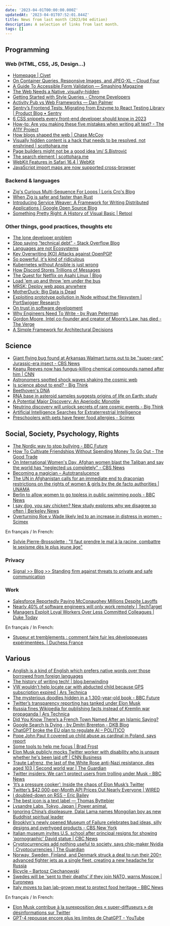 ```yaml
---
date: '2023-04-01T00:00:00.000Z'
updatedAt: '2023-04-01T07:52:01.844Z'
title: News from last month (2023/04 edition)
description: A selection of links from last month.
tags: []
---
```

## Programming

### Web (HTML, CSS, JS, Design...)

- [Homepage | Civet](https://civet.dev/) <!-- TAGS: 2023-03,dev,web -->
- [On Container Queries, Responsive Images, and JPEG-XL – Cloud Four](https://cloudfour.com/thinks/on-container-queries-responsive-images-and-jpeg-xl/) <!-- TAGS: 2023-03,dev,web -->
- [A Guide To Accessible Form Validation — Smashing Magazine](https://www.smashingmagazine.com/2023/02/guide-accessible-form-validation/) <!-- TAGS: 2023-03,dev,web -->
- [The Web Needs a Native .visually-hidden](https://benmyers.dev/blog/native-visually-hidden/) <!-- TAGS: 2023-03,dev,web -->
- [Getting Started with Style Queries - Chrome Developers](https://developer.chrome.com/blog/style-queries/) <!-- TAGS: 2023-03,dev,web -->
- [Activity Pub vs Web Frameworks — Dan Palmer](https://danpalmer.me/2023-01-08-activitypub-vs-web-frameworks/) <!-- TAGS: 2023-03,dev,web -->
- [Sentry’s Frontend Tests: Migrating from Enzyme to React Testing Library | Product Blog • Sentry](https://blog.sentry.io/2023/02/23/sentrys-frontend-tests-migrating-from-enzyme-to-react-testing-library/) <!-- TAGS: 2023-03,dev,web -->
- [6 CSS snippets every front-end developer should know in 2023](https://web.dev/6-css-snippets-every-front-end-developer-should-know-in-2023/) <!-- TAGS: 2023-03,dev,web -->
- [How-to: Are you making these five mistakes when writing alt text? - The A11Y Project](https://www.a11yproject.com/posts/are-you-making-these-five-mistakes-when-writing-alt-text/) <!-- TAGS: 2023-03,dev,web -->
- [How blogs shaped the web | Chase McCoy](https://chasem.co/2023/03/weblogs-as-a-form/) <!-- TAGS: 2023-03,dev,web -->
- [Visually hidden content is a hack that needs to be resolved, not enshrined | scottohara.me](https://www.scottohara.me/blog/2023/03/21/visually-hidden-hack.html) <!-- TAGS: 2023-03,dev,web -->
- [Page builders might not be a good idea \m/ S.Bistrović](https://www.silvestar.codes/articles/page-builders-might-not-be-a-good-idea/) <!-- TAGS: 2023-03,dev,web -->
- [The search element | scottohara.me](https://www.scottohara.me/blog/2023/03/24/search-element.html) <!-- TAGS: 2023-03,dev,web -->
- [WebKit Features in Safari 16.4 | WebKit](https://webkit.org/blog/13966/webkit-features-in-safari-16-4/) <!-- TAGS: 2023-03,dev,web -->
- [JavaScript import maps are now supported cross-browser](https://web.dev/import-maps-in-all-modern-browsers/) <!-- TAGS: 2023-03,dev,web -->

### Backend & languages

- [Zig's Curious Multi-Sequence For Loops | Loris Cro's Blog](https://kristoff.it/blog/zig-multi-sequence-for-loops/) <!-- TAGS: 2023-03,backend,dev -->
- [When Zig is safer and faster than Rust](https://zackoverflow.dev/writing/unsafe-rust-vs-zig/) <!-- TAGS: 2023-03,backend,dev -->
- [Introducing Service Weaver: A Framework for Writing Distributed Applications | Google Open Source Blog](https://opensource.googleblog.com/2023/03/introducing-service-weaver-framework-for-writing-distributed-applications.html) <!-- TAGS: 2023-03,backend,dev -->
- [Something Pretty Right: A History of Visual Basic | Retool](https://retool.com/visual-basic/) <!-- TAGS: 2023-03,backend,dev -->

### Other things, good practices, thoughts etc

- [The lone developer problem](https://evanhahn.com/the-lone-developer-problem/) <!-- TAGS: 2023-03,dev,various -->
- [Stop saying “technical debt” - Stack Overflow Blog](https://stackoverflow.blog/2023/02/27/stop-saying-technical-debt/) <!-- TAGS: 2023-03,dev,various -->
- [Languages are not Ecosystems](https://borretti.me/article/languages-not-ecosystems) <!-- TAGS: 2023-03,dev,various -->
- [Key Overwriting (KO) Attacks against OpenPGP](https://www.kopenpgp.com/) <!-- TAGS: 2023-03,dev,various -->
- [So powerful, it's kind of ridiculous](https://www.abortretry.fail/p/so-powerful-its-kind-of-ridiculous) <!-- TAGS: 2023-03,dev,various -->
- [Kubernetes without Ansible is just wrong](https://www.erichreich.com/using-kubernetes-without-ansible-is-just-wrong/) <!-- TAGS: 2023-03,dev,various -->
- [How Discord Stores Trillions of Messages](https://discord.com/blog/how-discord-stores-trillions-of-messages) <!-- TAGS: 2023-03,dev,various -->
- [The Quest for Netflix on Asahi Linux | Blog](https://www.da.vidbuchanan.co.uk/blog/netflix-on-asahi.html) <!-- TAGS: 2023-03,dev,various -->
- [Load 'em up and throw 'em under the bus](https://rachelbythebay.com/w/2023/03/09/bus/) <!-- TAGS: 2023-03,dev,various -->
- [MRSK: Deploy web apps anywhere](https://mrsk.dev/) <!-- TAGS: 2023-03,dev,various -->
- [MotherDuck: Big Data is Dead](https://motherduck.com/blog/big-data-is-dead/) <!-- TAGS: 2023-03,dev,various -->
- [Exploiting prototype pollution in Node without the filesystem | PortSwigger Research](https://portswigger.net/research/exploiting-prototype-pollution-in-node-without-the-filesystem) <!-- TAGS: 2023-03,dev,various -->
- [On trust in software development](https://blog.ploeh.dk/2023/03/20/on-trust-in-software-development/) <!-- TAGS: 2023-03,dev,various -->
- [Why Engineers Need To Write - by Ryan Peterman](https://www.developing.dev/p/why-engineers-need-to-write) <!-- TAGS: 2023-03,dev,various -->
- [Gordon Moore, Intel co-founder and creator of Moore’s Law, has died - The Verge](https://www.theverge.com/2023/3/24/23655844/gordon-moore-intel-co-founder-creator-moores-law-died) <!-- TAGS: 2023-03,dev,various -->
- [A Simple Framework for Architectural Decisions](https://www.infoq.com/articles/framework-architectural-decisions/) <!-- TAGS: 2023-03,dev,various -->

## Science

- [Giant flying bug found at Arkansas Walmart turns out to be "super-rare" Jurassic-era insect - CBS News](https://www.cbsnews.com/news/lacewing-flying-bug-found-arkansas-walmart-rare-jurassic-era-insect/) <!-- TAGS: 2023-03,science -->
- [Keanu Reeves now has fungus-killing chemical compounds named after him | CNN](https://edition.cnn.com/2023/03/03/world/keanumycin-fungus-killer-discovery-scn/index.html) <!-- TAGS: 2023-03,science -->
- [Astronomers spotted shock waves shaking the cosmic web](https://www.sciencenews.org/article/shock-waves-shaking-universe-first) <!-- TAGS: 2023-03,science -->
- [Is science about to end? - Big Think](https://bigthink.com/series/devils-advocate/is-science-about-to-end/) <!-- TAGS: 2023-03,science -->
- [Beethoven's DNA](https://www.cam.ac.uk/stories/beethovens-dna-reveals-health-and-family-history-clues) <!-- TAGS: 2023-03,science -->
- [RNA base in asteroid samples suggests origins of life on Earth: study](https://www.france24.com/en/live-news/20230322-rna-base-in-asteroid-samples-suggests-origins-of-life-on-earth-study) <!-- TAGS: 2023-03,science -->
- [A Potential Major Discovery: An Aperiodic Monotile](https://kottke.org/23/03/a-potential-major-discovery-an-aperiodic-monotile) <!-- TAGS: 2023-03,science -->
- [Neutrino discovery will unlock secrets of rare cosmic events - Big Think](https://bigthink.com/hard-science/high-energy-neutrinos-rare-cosmic-events/) <!-- TAGS: 2023-03,science -->
- [Artificial Intelligence Searches for Extraterrestrial Intelligence](https://www.supercluster.com/editorial/artificial-intelligence-searches-for-extraterrestrial-intelligence) <!-- TAGS: 2023-03,science -->
- [Preschoolers with pets have fewer food allergies - Scimex](https://www.scimex.org/newsfeed/preschoolers-with-pets-have-fewer-food-allergies) <!-- TAGS: 2023-03,science -->

## Social, Society, Psychology, Rights

- [The Nordic way to stop bullying - BBC Future](https://www.bbc.com/future/article/20220307-the-best-way-to-stop-bullying) <!-- TAGS: 2023-03,social -->
- [How To Cultivate Friendships Without Spending Money To Go Out - The Good Trade](https://www.thegoodtrade.com/features/things-to-do-with-friends/) <!-- TAGS: 2023-03,social -->
- [On International Women's Day, Afghan women blast the Taliban and say the world has "neglected us completely" - CBS News](https://www.cbsnews.com/news/international-womens-day-afghanistan-taliban-women-protest-say-world-neglected-us/) <!-- TAGS: 2023-03,social -->
- [Becoming a magician – Autotranslucence](https://autotranslucence.com/2018/03/30/becoming-a-magician/) <!-- TAGS: 2023-03,social -->
- [The UN in Afghanistan calls for an immediate end to draconian restrictions on the rights of women & girls by the de facto authorities | UNAMA](https://unama.unmissions.org/un-afghanistan-calls-immediate-end-draconian-restrictions-rights-women-girls-de-facto-authorities) <!-- TAGS: 2023-03,social -->
- [Berlin to allow women to go topless in public swimming pools - BBC News](https://www.bbc.com/news/world-europe-64907422) <!-- TAGS: 2023-03,social -->
- [I say dog, you say chicken? New study explores why we disagree so often | Berkeley News](https://news.berkeley.edu/2023/03/16/new-evidence-on-why-we-talk-past-each-other/) <!-- TAGS: 2023-03,social -->
- [Overturning Roe v Wade likely led to an increase in distress in women - Scimex](https://www.scimex.org/newsfeed/overturning-roe-v-wade-likely-led-to-an-increase-in-distress-in-women) <!-- TAGS: 2023-03,social -->

En français / In French:

- [Sylvie Pierre-Brossolette : "Il faut prendre le mal à la racine, combattre le sexisme dès le plus jeune âge"](https://www.radiofrance.fr/franceinter/podcasts/l-invite-de-8h20-le-grand-entretien/l-invite-de-8h20-le-grand-entretien-du-lundi-23-janvier-2023-2871560) <!-- TAGS: 2023-03,fr,social -->

### Privacy

- [Signal >> Blog >> Standing firm against threats to private and safe communication](https://signal.org/blog/uk-online-safety-bill/) <!-- TAGS: 2023-03,privacy -->

### Work

- [Salesforce Reportedly Paying McConaughey Millions Despite Layoffs](https://www.businessinsider.com/salesforce-reportedly-paying-mcconaughey-millions-despite-layoffs-2023-2) <!-- TAGS: 2023-03,work -->
- [Nearly 40% of software engineers will only work remotely | TechTarget](https://www.techtarget.com/searchhrsoftware/news/365531979/Nearly-40-of-software-engineers-will-only-work-remotely) <!-- TAGS: 2023-03,work -->
- [Managers Exploit Loyal Workers Over Less Committed Colleagues | Duke Today](https://today.duke.edu/2023/03/managers-exploit-loyal-workers-over-less-committed-colleagues) <!-- TAGS: 2023-03,work -->

En français / In French:

- [Stupeur et tremblements : comment faire fuir les développeuses expérimentées. | Duchess France](https://www.duchess-france.fr/coup%20de%20gueule/sexisme/2023/03/06/stupeur-et-trembements.html) <!-- TAGS: 2023-03,fr,work -->

## Various

- [Anglish is a kind of English which prefers native words over those borrowed from foreign languages](https://anglish.org/wiki/Anglish) <!-- TAGS: 2023-03,various -->
- [The history of writing tech! | blog.benwinding](https://blog.benwinding.com/the-history-of-writing-tech/) <!-- TAGS: 2023-03,various -->
- [VW wouldn’t help locate car with abducted child because GPS subscription expired | Ars Technica](https://arstechnica.com/tech-policy/2023/02/vw-wouldnt-help-locate-car-with-abducted-child-because-gps-subscription-expired/) <!-- TAGS: 2023-03,various -->
- [The mysterious doodles hidden in a 1,300-year-old book - BBC Future](https://www.bbc.com/future/article/20230208-the-tech-revealing-hidden-doodles-in-old-books-and-objects) <!-- TAGS: 2023-03,various -->
- [Twitter’s transparency reporting has tanked under Elon Musk](https://www.fastcompany.com/90853794/twitters-transparency-reporting-has-tanked-under-elon-musk) <!-- TAGS: 2023-03,various -->
- [Russia fines Wikipedia for publishing facts instead of Kremlin war propaganda | Ars Technica](https://arstechnica.com/tech-policy/2023/02/russia-fines-wikipedia-for-publishing-facts-instead-of-kremlin-war-propaganda/) <!-- TAGS: 2023-03,various -->
- [Did You Know There’s a French Town Named After an Islamic Saying?](https://www.milleworld.com/ramatuelle-islamic-saying/) <!-- TAGS: 2023-03,various -->
- [Google Search Is Dying - by Dmitri Brereton - DKB Blog](https://dkb.blog/p/google-search-is-dying) <!-- TAGS: 2023-03,various -->
- [ChatGPT broke the EU plan to regulate AI – POLITICO](https://www.politico.eu/article/eu-plan-regulate-chatgpt-openai-artificial-intelligence-act/) <!-- TAGS: 2023-03,various -->
- [Pope John Paul II covered up child abuse as cardinal in Poland, says report](https://www.france24.com/en/europe/20230306-pope-john-paul-ii-covered-up-child-abuse-as-cardinal) <!-- TAGS: 2023-03,various -->
- [Some tools to help me focus | Brad Frost](https://bradfrost.com/blog/post/some-tools-to-help-me-focus/) <!-- TAGS: 2023-03,various -->
- [Elon Musk publicly mocks Twitter worker with disability who is unsure whether he's been laid off | CNN Business](https://edition.cnn.com/2023/03/07/tech/elon-musk-twitter-employee-disability/index.html) <!-- TAGS: 2023-03,various -->
- [Traute Lafrenz, the last of the White Rose anti-Nazi resistance, dies aged 103 | Second world war | The Guardian](https://www.theguardian.com/world/2023/mar/09/traute-lafrenz-the-last-of-the-white-rose-anti-nazi-resistance-dies-aged-103) <!-- TAGS: 2023-03,various -->
- [Twitter insiders: We can't protect users from trolling under Musk - BBC News](https://www.bbc.com/news/technology-64804007) <!-- TAGS: 2023-03,various -->
- [‘It’s a pressure cooker’: Inside the chaos of Elon Musk’s Twitter](https://inews.co.uk/news/pressure-cooker-elon-musk-twitter-2196309) <!-- TAGS: 2023-03,various -->
- [Twitter’s $42,000-per-Month API Prices Out Nearly Everyone | WIRED](https://www.wired.com/story/twitter-data-api-prices-out-nearly-everyone/) <!-- TAGS: 2023-03,various -->
- [I doubled-down on RSS – Eric Bailey](https://ericwbailey.website/published/i-doubled-down-on-rss/) <!-- TAGS: 2023-03,various -->
- [The best icon is a text label — Thomas Byttebier](https://thomasbyttebier.be/blog/the-best-icon-is-a-text-label) <!-- TAGS: 2023-03,various -->
- [Lysandre Labs, Tokyo, Japan | Power animal.](https://lysandre.ai/pfai.html) <!-- TAGS: 2023-03,various -->
- [Ignoring China’s displeasure, Dalai Lama names Mongolian boy as new Buddhist spiritual leader](https://www.firstpost.com/world/ignoring-chinas-displeasure-dalai-lama-names-mongolian-boy-as-new-buddhist-spiritual-leader-12349332.html) <!-- TAGS: 2023-03,various -->
- [Brooklyn's newly opened Museum of Failure celebrates bad ideas, silly designs and overhyped products - CBS New York](https://www.cbsnews.com/newyork/news/museum-of-failure-brooklyn/) <!-- TAGS: 2023-03,various -->
- [Italian museum invites U.S. school after principal resigns for showing 'pornographic' David statue | CBC News](https://www.cbc.ca/news/world/italian-museum-invite-michelangelo-david-statue-porn-controversy-1.6791747) <!-- TAGS: 2023-03,various -->
- [Cryptocurrencies add nothing useful to society, says chip-maker Nvidia | Cryptocurrencies | The Guardian](https://www.theguardian.com/technology/2023/mar/26/cryptocurrencies-add-nothing-useful-to-society-nvidia-chatbots-processing-crypto-mining) <!-- TAGS: 2023-03,various -->
- [Norway, Sweden, Finland, and Denmark struck a deal to run their 200+ advanced fighter jets as a single fleet, creating a new headache for Russia](https://news.yahoo.com/norway-sweden-finland-denmark-struck-104242982.html) <!-- TAGS: 2023-03,various -->
- [Bicycle – Bartosz Ciechanowski](https://ciechanow.ski/bicycle/) <!-- TAGS: 2023-03,various -->
- [Swedes will be 'sent to their deaths' if they join NATO, warns Moscow | Euronews](https://www.euronews.com/2023/03/29/swedes-will-be-sent-to-their-deaths-if-they-join-nato-warns-moscow) <!-- TAGS: 2023-03,various -->
- [Italy moves to ban lab-grown meat to protect food heritage - BBC News](https://www.bbc.com/news/world-europe-65110744) <!-- TAGS: 2023-03,various -->

En français / In French:

- [Elon Musk contribue à la surexposition des « super-diffuseurs » de désinformations sur Twitter](https://www.nextinpact.com/lebrief/71145/elon-musk-contribue-a-surexposition-super-diffuseurs-desinformations-sur-twitter) <!-- TAGS: 2023-03,fr,various -->
- [GPT-4 repousse encore plus les limites de ChatGPT - YouTube](https://www.youtube.com/watch?v=8ptKOj1rXOU) <!-- TAGS: 2023-03,fr,various -->
